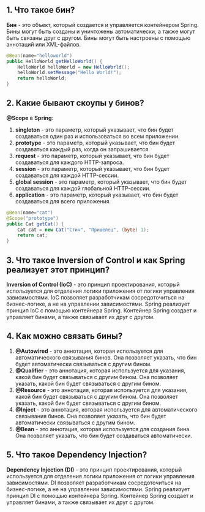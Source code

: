 ## 1. Что такое бин?
**Бин** - это объект, который создается и управляется контейнером Spring. Бины могут быть созданы и уничтожены автоматически, а также могут быть связаны друг с другом. Бины могут быть настроены с помощью аннотаций или XML-файлов.
```Java
@Bean(name="helloworld")
public HelloWorld getHelloWorld() {
    HelloWorld helloWorld = new HelloWorld();
    helloWorld.setMessage("Hello World!");
    return helloWorld;
}
```

## 2. Какие бывают скоупы у бинов?
**@Scope** в **Spring**:
1. **singleton** - это параметр, который указывает, что бин будет создаваться один раз и использоваться во всем приложении.
2. **prototype** - это параметр, который указывает, что бин будет создаваться каждый раз, когда он запрашивается.
3. **request** - это параметр, который указывает, что бин будет создаваться для каждого HTTP-запроса.
4. **session** - это параметр, который указывает, что бин будет создаваться для каждой HTTP-сессии.
5. **global session** - это параметр, который указывает, что бин будет создаваться для каждой глобальной HTTP-сессии.
6. **application** - это параметр, который указывает, что бин будет создаваться для всего приложения.
```Java
@Bean(name="cat")
@Scope("prototype")
public Cat getCat() {
    Cat cat = new Cat("Стич", "Пришелец", (byte) 1);
    return cat;
}
```

## 3. Что такое Inversion of Control и как Spring реализует этот принцип?
**Inversion of Control (IoC)** - это принцип проектирования, который используется для отделения логики приложения от логики управления зависимостями. IoC позволяет разработчикам сосредоточиться на бизнес-логике, а не на управлении зависимостями. Spring реализует принцип IoC с помощью контейнера Spring. Контейнер Spring создает и управляет бинами, а также связывает их друг с другом.

## 4. Как можно связать бины?
1. **@Autowired** - это аннотация, которая используется для автоматического связывания бинов. Она позволяет указать, что бин будет автоматически связываться с другим бином.
2. **@Qualifier** - это аннотация, которая используется для указания, какой бин будет связываться с другим бином. Она позволяет указать, какой бин будет связываться с другим бином.
3. **@Resource** - это аннотация, которая используется для указания, какой бин будет связываться с другим бином. Она позволяет указать, какой бин будет связываться с другим бином.
4. **@Inject** - это аннотация, которая используется для автоматического связывания бинов. Она позволяет указать, что бин будет автоматически связываться с другим бином.
5. **@Bean** - это аннотация, которая используется для создания бина. Она позволяет указать, что бин будет создаваться автоматически.

## 5. Что такое Dependency Injection?
**Dependency Injection (DI)** - это принцип проектирования, который используется для отделения логики приложения от логики управления зависимостями. DI позволяет разработчикам сосредоточиться на бизнес-логике, а не на управлении зависимостями. Spring реализует принцип DI с помощью контейнера Spring. Контейнер Spring создает и управляет бинами, а также связывает их друг с другом.
